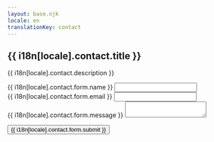 ```yaml
---
layout: base.njk
locale: en
translationKey: contact
---
```


## {{ i18n[locale].contact.title }}

{{ i18n[locale].contact.description }}

<form class="contact-form">
  <div class="form-group">
    <label>{{ i18n[locale].contact.form.name }}</label>
    <input type="text" name="name" required>
  </div>
  
  <div class="form-group">
    <label>{{ i18n[locale].contact.form.email }}</label>
    <input type="email" name="email" required>
  </div>
  
  <div class="form-group">
    <label>{{ i18n[locale].contact.form.message }}</label>
    <textarea name="message" required></textarea>
  </div>
  
  <button type="submit">{{ i18n[locale].contact.form.submit }}</button>
</form>

